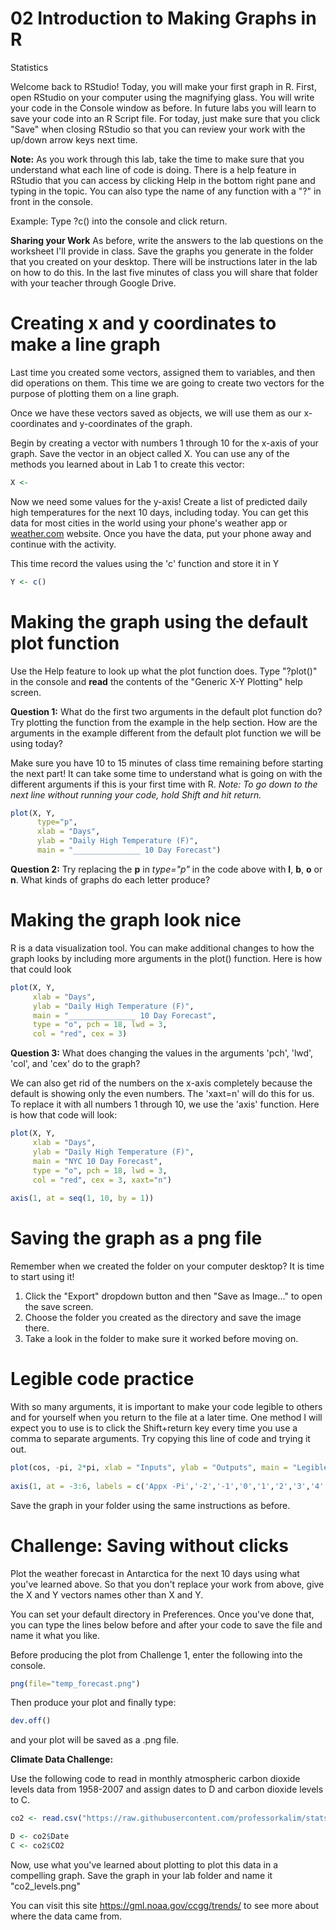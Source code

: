 02 Introduction to Making Graphs in R
================
Statistics

Welcome back to RStudio!
Today, you will make your first graph in R. First, open RStudio on your computer using the magnifying glass. You will write your code in the Console window as before. In future labs you will learn to save your code into an R Script file. For today, just make sure that you click "Save" when closing RStudio so that you can review your work with the up/down arrow keys next time.

**Note:** As you work through this lab, take the time to make sure that you understand what each line of code is doing. There is a help feature in RStudio that you can access by clicking Help in the bottom right pane and typing in the topic. You can also type the name of any function with a "?" in front in the console. 


Example: Type ?c() into the console and click return.

**Sharing your Work** 
As before, write the answers to the lab questions on the worksheet I'll provide in class.  Save the graphs you generate in the folder that you created on your desktop. There will be instructions later in the lab on how to do this. In the last five minutes of class you will share that folder with your teacher through Google Drive.

# Creating x and y coordinates to make a line graph

Last time you created some vectors, assigned them to variables, and then did operations on them. This time we are going to create two vectors for the purpose of plotting them on a line graph.

Once we have these vectors saved as objects, we will use them as our x-coordinates and y-coordinates of the graph.

Begin by creating a vector with numbers 1 through 10 for the x-axis of your graph. Save the vector in an object called X. You can use any of the methods you learned about in Lab 1 to create this vector:

```r
X <- 
```

Now we need some values for the y-axis! Create a list of predicted daily high temperatures for the next 10 days, including today. You can get this data for most cities in the world using your phone's weather app or <a href="https://weather.com/" target="_blank">weather.com</a>
website. Once you have the data, put your phone away and continue with the activity.

This time record the values using the 'c' function and store it in Y

```r
Y <- c()
```

# Making the graph using the default plot function

Use the Help feature to look up what the plot function does. Type "?plot()" in the console and **read** the contents of the "Generic X-Y Plotting" help screen.

**Question 1:** What do the first two arguments in the default plot function do? Try plotting the function from the example in the help section. How are the arguments in the example different from the default plot function we will be using today?

Make sure you have 10 to 15 minutes of class time remaining before starting the next part! It can take some time to understand what is going on with the different arguments if this is your first time with R. _Note: To go down to the next line without running your code, hold Shift and hit return._

``` r
plot(X, Y, 
      type="p",
      xlab = "Days", 
      ylab = "Daily High Temperature (F)", 
      main = "_______________ 10 Day Forecast")
```

**Question 2:** Try replacing the **p** in *type="p"* in the code above with **l**, **b**, **o** or **n**.  What kinds of graphs do each letter produce?


# Making the graph look nice

R is a data visualization tool. You can make additional changes to how the graph looks by including more arguments in the plot() function. Here is how that could look

``` r
plot(X, Y, 
     xlab = "Days", 
     ylab = "Daily High Temperature (F)", 
     main = "_______________ 10 Day Forecast", 
     type = "o", pch = 18, lwd = 3, 
     col = "red", cex = 3)
```

**Question 3:** What does changing the values in the arguments 'pch', 'lwd', 'col', and 'cex' do to the graph?

We can also get rid of the numbers on the x-axis completely because the default is showing only the even numbers. The 'xaxt=n' will do this for us. To replace it with all numbers 1 through 10, we use the 'axis' function. Here is how that code will look:

``` r
plot(X, Y, 
     xlab = "Days", 
     ylab = "Daily High Temperature (F)", 
     main = "NYC 10 Day Forecast", 
     type = "o", pch = 18, lwd = 3, 
     col = "red", cex = 3, xaxt="n")
          
axis(1, at = seq(1, 10, by = 1))
```

# Saving the graph as a png file

Remember when we created the folder on your computer desktop? It is time to start using it! 

1. Click the "Export" dropdown button and then "Save as Image..." to open the save screen. 
2. Choose the folder you created as the directory and save the image there. 
3. Take a look in the folder to make sure it worked before moving on.

# Legible code practice

With so many arguments, it is important to make your code legible to others and for yourself when you return to the file at a later time. One method I will expect you to use is to click the Shift+return key every time you use a comma to separate arguments. Try copying this line of code and trying it out.

``` r
plot(cos, -pi, 2*pi, xlab = "Inputs", ylab = "Outputs", main = "Legible Code Practice - Cos(x)", type = "o", pch = 1, lwd = 1, col = "purple", cex = 1, xaxt="n")
        
axis(1, at = -3:6, labels = c('Appx -Pi','-2','-1','0','1','2','3','4','5','Appx 2pi'), las=2)
```
Save the graph in your folder using the same instructions as before.

# Challenge: Saving without clicks
Plot the weather forecast in Antarctica for the next 10 days using what you've learned above. So that you don't replace your work from above, give the X and Y vectors names other than X and Y.

You can set your default directory in Preferences. Once you've done that, you can type the lines below before and after your code to save the file and name it what you like.

Before producing the plot from Challenge 1, enter the following into the console.

```r
png(file="temp_forecast.png")
```

Then produce your plot and finally type:

```r
dev.off()
```
and your plot will be saved as a .png file.

**Climate Data Challenge:** 

Use the following code to read in monthly atmospheric carbon dioxide levels data from 1958-2007 and assign dates to D and carbon dioxide levels to C.

```r
co2 <- read.csv("https://raw.githubusercontent.com/professorkalim/stats22-23/main/monthly_CO2.csv")

D <- co2$Date
C <- co2$CO2
```

Now, use what you've learned about plotting to plot this data in a compelling graph. Save the graph in your lab folder and name it "co2_levels.png"

You can visit this site https://gml.noaa.gov/ccgg/trends/ to see more about where the data came from. 
